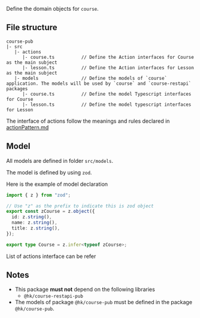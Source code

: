 Define the domain objects for `course`.

## File structure

```
course-pub
|- src
   |- actions
      |- course.ts          // Define the Action interfaces for Course as the main subject
      |- lesson.ts          // Define the Action interfaces for Lesson as the main subject
   |- models                // Define the models of `course` application. The models will be used by `course` and `course-restapi` packages
      |- course.ts          // Define the model Typescript interfaces for Course
      |- lesson.ts          // Define the model typescript interfaces for Lesson
```

The interface of actions follow the meanings and rules declared in [actionPattern.md](../actionPattern.md)

## Model
All models are defined in folder `src/models`.

The model is defined by using `zod`.

Here is the example of model declaration
```typescript
import { z } from "zod";

// Use "z" as the prefix to indicate this is zod object
export const zCourse = z.object({
  id: z.string(),
  name: z.string(),
  title: z.string(),
});

export type Course = z.infer<typeof zCourse>;
```

List of actions interface can be refer

## Notes
- This package **must not** depend on the following libraries
    - `@hk/course-restapi-pub`
- The models of package `@hk/course-pub` must be defined in the package `@hk/course-pub`.